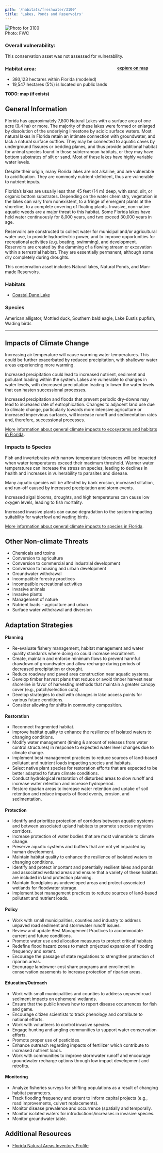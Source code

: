 ```yaml
---
path: '/habitats/freshwater/3100'
title: 'Lakes, Ponds and Reservoirs'
---
```


<content-header icon="lakes_ponds_reservoirs" title="Lakes, Ponds and Reservoirs"></content-header>

<div id="TopSection">

<div class="header-photo"><img src="3100.jpg" alt="Photo for 3100"/>
<figcaption>Photo: FWC</figcaption></div>

<div>

### Overall vulnerability:

This conservation asset was not assessed for vulnerability.

<h3>Habitat area: 
<a href="/habitats/freshwater/3100/map" style="float:right;font-size:smaller;margin-right: 2rem;">
<fa-icon name="map"></fa-icon>
explore on map
</a>
</h3>

-   380,123 hectares within Florida (modeled)
-   19,547 hectares (5%) is located on public lands

</div>
</div>

**TODO: map (if exists)**

## General Information

Florida has approximately 7,800 Natural Lakes with a surface area of one acre (0.4 ha) or more. The majority of these lakes were formed or enlarged by dissolution of the underlying limestone by acidic surface waters. Most natural lakes in Florida retain an intimate connection with groundwater, and lack a natural surface outflow. They may be connected to aquatic caves by underground fissures or bedding planes, and thus provide additional habitat for animal species found in those subterranean habitats, or they may have bottom substrates of silt or sand. Most of these lakes have highly variable water levels. 

Despite their origin, many Florida lakes are not alkaline, and are vulnerable to acidification. They are commonly nutrient-deficient, thus are vulnerable to nutrient inputs.  

Florida’s lakes are usually less than 45 feet (14 m) deep, with sand, silt, or organic bottom substrates. Depending on the water chemistry, vegetation in the lakes can vary from nonexistent, to a fringe of emergent plants at the shoreline, to a complete covering of floating plants.  Invasive, non-native aquatic weeds are a major threat to this habitat. Some Florida lakes have held water continuously for 8,000 years, and two exceed 30,000 years in age.  

Reservoirs are constructed to collect water for municipal and/or agricultural water use, to provide hydroelectric power, and to improve opportunities for recreational activities (e.g. boating, swimming), and development. Reservoirs are created by the damming of a flowing stream or excavation within a terrestrial habitat. They are essentially permanent, although some dry completely during droughts.

This conservation asset includes Natural lakes, Natural Ponds, and Man-made Reservoirs.

### Habitats

- [Coastal Dune Lake](/habitats/freshwater/3112)



### Species

American alligator, Mottled duck, Southern bald eagle, Lake Eustis pupfish,  Wading birds

<hr />

## Impacts of Climate Change

Increasing air temperature will cause warming water temperatures.  This could be further exacerbated by reduced precipitation, with shallower water areas experiencing more warming.  

Increased precipitation could lead to increased nutrient, sediment and pollutant loading within the system. Lakes are vulnerable to changes in water levels, with decreased precipitation leading to lower the water levels that can hasten successional processes.  

Increased precipitation and floods that prevent periodic dry-downs may lead to increased rate of eutrophication. Changes to adjacent land use due to climate change, particularly towards more intensive agriculture or increased impervious surfaces, will increase runoff and sedimentation rates and, therefore, successional processes.



[More information about general climate impacts to ecosystems and habitats in Florida](/impacts/habitats).

### Impacts to Species

Fish and invertebrates with narrow temperature tolerances will be impacted when water temperatures exceed their maximum threshold.  Warmer water temperatures can increase the stress on species, leading to declines in health and increases in vulnerability to parasites and disease. 

Many aquatic species will be affected by bank erosion, increased siltation, and run-off caused by increased precipitation and storm events.  

Increased algal blooms, droughts, and high temperatures can cause low oxygen levels, leading to fish mortality.  

Increased invasive plants can cause degradation to the system impacting suitability for waterfowl and wading birds.

[More information about general climate impacts to species in Florida](/impacts/species).

## Other Non-climate Threats

-	Chemicals and toxins
-	Conversion to agriculture
-	Conversion to commercial and industrial development
-	Conversion to housing and urban development
-	Groundwater withdrawal
-	Incompatible forestry practices
-	Incompatible recreational activities
-	Invasive animals
-	Invasive plants
-	Management of nature
-	Nutrient loads - agriculture and urban
-	Surface water withdrawal and diversion


## Adaptation Strategies

#### Planning

- Re-evaluate fishery management, habitat management and water quality standards where doing so could increase recruitment.
- Create, maintain and enforce minimum flows to prevent harmful drawdown of groundwater and allow recharge during periods of decreased precipitation or drought.
- Reduce roadway and paved area construction near aquatic systems.
- Develop timber harvest plans that reduce or avoid timber harvest near shoreline in favor of harvesting methods that maintain a greater canopy cover (e.g., patch/selection cuts).
- Develop strategies to deal with changes in lake access points for various future conditions.
- Consider allowing for shifts in community composition.


#### Restoration

- Reconnect fragmented habitat.
- Improve habitat quality to enhance the resilience of isolated waters to changing conditions.
- Modify water management (timing & amount of releases from water control structures) in response to expected water level changes due to climate change.
- Implement best management practices to reduce sources of land-based pollutant and nutrient loads impacting species and habitats.
- Select native plant species for restoration efforts that are expected to be better adapted to future climate conditions.
- Conduct hydrological restoration of disturbed areas to slow runoff and increase water retention and increase hydroperiod.
- Restore riparian areas to increase water retention and uptake of soil retention and reduce impacts of flood events, erosion, and sedimentation.


#### Protection

- Identify and prioritize protection of corridors between aquatic systems and between associated upland habitats to promote species migration corridors.
- Increase protection of water bodies that are most vulnerable to climate change.
- Preserve aquatic systems and buffers that are not yet impacted by human development.
- Maintain habitat quality to enhance the resilience of isolated waters to changing conditions.
- Identify and protect important and potentially resilient lakes and ponds and associated wetland areas and ensure that a variety of these habitats are included in land protection planning.
- Maintain floodplains as undeveloped areas and protect associated wetlands for floodwater storage.
- Implement best management practices to reduce sources of land-based pollutant and nutrient loads.


#### Policy

- Work with small municipalities, counties and industry to address unpaved road sediment and stormwater runoff issues.
- Review and update Best Management Practices to accommodate current and future conditions.
- Promote water use and allocation measures to protect critical habitats
- Redefine flood hazard zones to match projected expansion of flooding frequency and extent.
- Encourage the passage of state regulations to strengthen protection of riparian areas.
- Encourage landowner cost share programs and enrollment in conservation easements to increase protection of riparian areas.


#### Education/Outreach

- Work with small municipalities and counties to address unpaved road sediment impacts on ephemeral wetlands.
- Ensure that the public knows how to report disease occurrences for fish and game.
- Encourage citizen scientists to track phenology and contribute to national efforts.
- Work with volunteers to control invasive species.
- Engage hunting and angling communities to support water conservation efforts.
- Promote proper use of pesticides.
- Enhance outreach regarding impacts of fertilizer which contribute to increased nutrient loads.
- Work with communities to improve stormwater runoff and encourage groundwater recharge options through low impact development and retrofits.


#### Monitoring

- Analyze fisheries surveys for shifting populations as a result of changing habitat parameters.
- Track flooding frequency and extent to inform capital projects (e.g., road improvements, culvert replacements).
- Monitor disease prevalence and occurrence (spatially and temporally.
- Monitor isolated waters for introductions/increases in invasive species.
- Monitor groundwater table.




## Additional Resources

 - [Florida Natural Areas Inventory Profile](http://www.fnai.org/PDF/NC/Lacustrine.pdf)
